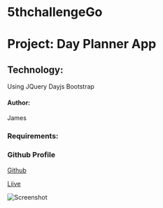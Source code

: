 # 5thchallengeGo

# Project: Day Planner App

## Technology:
Using JQuery
Dayjs
Bootstrap


#### Author:

James

### Requirements:


### Github Profile
[Github]()


[Liive](https://eugerald.github.io/5thchallengeGo/)


![Screenshot]()